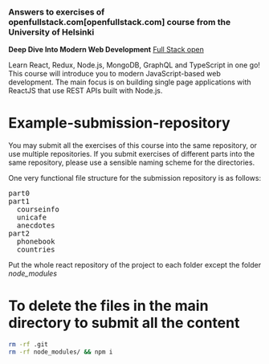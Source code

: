 ### Answers to exercises of openfullstack.com[openfullstack.com] course from the University of Helsinki

**Deep Dive Into Modern Web Development**
[Full Stack open](https://fullstackopen.com/en/about)

Learn React, Redux, Node.js, MongoDB, GraphQL and TypeScript in one go! This course will introduce you to modern JavaScript-based web development. The main focus is on building single page applications with ReactJS that use REST APIs built with Node.js.

# Example-submission-repository


You may submit all the exercises of this course into the same repository, or use multiple repositories. If you submit exercises of different parts into the same repository, please use a sensible naming scheme for the directories.

One very functional file structure for the submission repository is as follows:

<pre>
part0
part1
  courseinfo
  unicafe
  anecdotes
part2
  phonebook
  countries
</pre>

Put the whole react repository of the project to each folder except the folder <i>node_modules</i>

# To delete the files in the main directory to submit all the content

```sh
rm -rf .git
rm -rf node_modules/ && npm i
```
